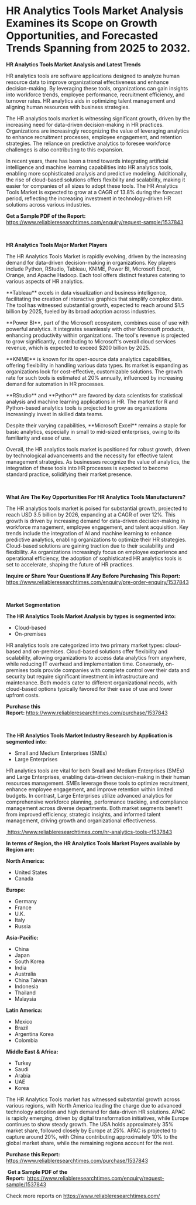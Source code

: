 <p><h1>HR Analytics Tools Market Analysis Examines its Scope on Growth Opportunities, and Forecasted Trends Spanning from 2025 to 2032.</h1></p><p><strong>HR Analytics Tools Market Analysis and Latest Trends</strong></p>
<p><p>HR analytics tools are software applications designed to analyze human resource data to improve organizational effectiveness and enhance decision-making. By leveraging these tools, organizations can gain insights into workforce trends, employee performance, recruitment efficiency, and turnover rates. HR analytics aids in optimizing talent management and aligning human resources with business strategies.</p><p>The HR analytics tools market is witnessing significant growth, driven by the increasing need for data-driven decision-making in HR practices. Organizations are increasingly recognizing the value of leveraging analytics to enhance recruitment processes, employee engagement, and retention strategies. The reliance on predictive analytics to foresee workforce challenges is also contributing to this expansion.</p><p>In recent years, there has been a trend towards integrating artificial intelligence and machine learning capabilities into HR analytics tools, enabling more sophisticated analysis and predictive modeling. Additionally, the rise of cloud-based solutions offers flexibility and scalability, making it easier for companies of all sizes to adopt these tools. The HR Analytics Tools Market is expected to grow at a CAGR of 13.8% during the forecast period, reflecting the increasing investment in technology-driven HR solutions across various industries.</p></p>
<p><strong>Get a Sample PDF of the Report:&nbsp;</strong> <a href="https://www.reliableresearchtimes.com/enquiry/request-sample/1537843?utm_campaign=2326&utm_medium=2&utm_source=Github&utm_content=ia&utm_term=10032025&utm_id=hr-analytics-tools">https://www.reliableresearchtimes.com/enquiry/request-sample/1537843</a></p>
<p>&nbsp;</p>
<p><strong>HR Analytics Tools Major Market Players</strong></p>
<p><p>The HR Analytics Tools Market is rapidly evolving, driven by the increasing demand for data-driven decision-making in organizations. Key players include Python, RStudio, Tableau, KNIME, Power BI, Microsoft Excel, Orange, and Apache Hadoop. Each tool offers distinct features catering to various aspects of HR analytics.</p><p>**Tableau** excels in data visualization and business intelligence, facilitating the creation of interactive graphics that simplify complex data. The tool has witnessed substantial growth, expected to reach around $1.5 billion by 2025, fueled by its broad adoption across industries.</p><p>**Power BI**, part of the Microsoft ecosystem, combines ease of use with powerful analytics. It integrates seamlessly with other Microsoft products, enhancing productivity within organizations. The tool's revenue is projected to grow significantly, contributing to Microsoft's overall cloud services revenue, which is expected to exceed $200 billion by 2025.</p><p>**KNIME** is known for its open-source data analytics capabilities, offering flexibility in handling various data types. Its market is expanding as organizations look for cost-effective, customizable solutions. The growth rate for such tools is estimated at 20% annually, influenced by increasing demand for automation in HR processes.</p><p>**RStudio** and **Python** are favored by data scientists for statistical analysis and machine learning applications in HR. The market for R and Python-based analytics tools is projected to grow as organizations increasingly invest in skilled data teams.</p><p>Despite their varying capabilities, **Microsoft Excel** remains a staple for basic analytics, especially in small to mid-sized enterprises, owing to its familiarity and ease of use.</p><p>Overall, the HR analytics tools market is positioned for robust growth, driven by technological advancements and the necessity for effective talent management strategies. As businesses recognize the value of analytics, the integration of these tools into HR processes is expected to become standard practice, solidifying their market presence.</p></p>
<p>&nbsp;</p>
<p><strong>What Are The Key Opportunities For HR Analytics Tools Manufacturers?</strong></p>
<p><p>The HR analytics tools market is poised for substantial growth, projected to reach USD 3.5 billion by 2026, expanding at a CAGR of over 12%. This growth is driven by increasing demand for data-driven decision-making in workforce management, employee engagement, and talent acquisition. Key trends include the integration of AI and machine learning to enhance predictive analytics, enabling organizations to optimize their HR strategies. Cloud-based solutions are gaining traction due to their scalability and flexibility. As organizations increasingly focus on employee experience and operational efficiency, the adoption of sophisticated HR analytics tools is set to accelerate, shaping the future of HR practices.</p></p>
<p><strong>Inquire or Share Your Questions If Any Before Purchasing This Report:</strong> <a href="https://www.reliableresearchtimes.com/enquiry/pre-order-enquiry/1537843?utm_campaign=2326&utm_medium=2&utm_source=Github&utm_content=ia&utm_term=10032025&utm_id=hr-analytics-tools">https://www.reliableresearchtimes.com/enquiry/pre-order-enquiry/1537843</a></p>
<p>&nbsp;</p>
<p><strong>Market Segmentation</strong></p>
<p><strong>The HR Analytics Tools Market Analysis by types is segmented into:</strong></p>
<p><ul><li>Cloud-based</li><li>On-premises</li></ul></p>
<p><p>HR analytics tools are categorized into two primary market types: cloud-based and on-premises. Cloud-based solutions offer flexibility and scalability, allowing organizations to access data analytics from anywhere, while reducing IT overhead and implementation time. Conversely, on-premises tools provide companies with complete control over their data and security but require significant investment in infrastructure and maintenance. Both models cater to different organizational needs, with cloud-based options typically favored for their ease of use and lower upfront costs.</p></p>
<p><strong>Purchase this Report:&nbsp;</strong><a href="https://www.reliableresearchtimes.com/purchase/1537843?utm_campaign=2326&utm_medium=2&utm_source=Github&utm_content=ia&utm_term=10032025&utm_id=hr-analytics-tools">https://www.reliableresearchtimes.com/purchase/1537843</a></p>
<p>&nbsp;</p>
<p><strong>The HR Analytics Tools Market Industry Research by Application is segmented into:</strong></p>
<p><ul><li>Small and Medium Enterprises (SMEs)</li><li>Large Enterprises</li></ul></p>
<p><p>HR analytics tools are vital for both Small and Medium Enterprises (SMEs) and Large Enterprises, enabling data-driven decision-making in their human resources management. SMEs leverage these tools to optimize recruitment, enhance employee engagement, and improve retention within limited budgets. In contrast, Large Enterprises utilize advanced analytics for comprehensive workforce planning, performance tracking, and compliance management across diverse departments. Both market segments benefit from improved efficiency, strategic insights, and informed talent management, driving growth and organizational effectiveness.</p></p>
<p><a href="https://www.reliableresearchtimes.com/hr-analytics-tools-r1537843?utm_campaign=2326&utm_medium=2&utm_source=Github&utm_content=ia&utm_term=10032025&utm_id=hr-analytics-tools">&nbsp;https://www.reliableresearchtimes.com/hr-analytics-tools-r1537843</a></p>
<p><strong>In terms of Region, the HR Analytics Tools Market Players available by Region are:</strong></p>
<p>
    <p> <strong> North America: </strong>
        <ul>
            <li>United States</li>
            <li>Canada</li>
        </ul>
        </p> 
    <p> <strong> Europe: </strong>
        <ul>
            <li>Germany</li>
            <li>France</li>
            <li>U.K.</li>
            <li>Italy</li>
            <li>Russia</li>
        </ul>
        </p> 
    <p> <strong> Asia-Pacific: </strong>
        <ul>
            <li>China</li>
            <li>Japan</li>
            <li>South Korea</li>
            <li>India</li>
            <li>Australia</li>
            <li>China Taiwan</li>
            <li>Indonesia</li>
            <li>Thailand</li>
            <li>Malaysia</li>
        </ul>
        </p> 
    <p> <strong> Latin America: </strong>
        <ul>
            <li>Mexico</li>
            <li>Brazil</li>
            <li>Argentina Korea</li>
            <li>Colombia</li>
        </ul>
        </p> 
    <p> <strong> Middle East & Africa: </strong>
        <ul>
            <li>Turkey</li>
            <li>Saudi</li>
            <li>Arabia</li>
            <li>UAE</li>
            <li>Korea</li>
        </ul>
    </p>
    </p>
<p><p>The HR Analytics Tools market has witnessed substantial growth across various regions, with North America leading the charge due to advanced technology adoption and high demand for data-driven HR solutions. APAC is rapidly emerging, driven by digital transformation initiatives, while Europe continues to show steady growth. The USA holds approximately 35% market share, followed closely by Europe at 25%. APAC is projected to capture around 20%, with China contributing approximately 10% to the global market share, while the remaining regions account for the rest.</p></p>
<p><strong>Purchase this Report: </strong><a href="https://www.reliableresearchtimes.com/purchase/1537843?utm_campaign=2326&utm_medium=2&utm_source=Github&utm_content=ia&utm_term=10032025&utm_id=hr-analytics-tools">https://www.reliableresearchtimes.com/purchase/1537843</a></p>
<p>&nbsp;<strong>Get a Sample PDF of the Report:&nbsp;&nbsp;</strong><a href="https://www.reliableresearchtimes.com/enquiry/request-sample/1537843?utm_campaign=2326&utm_medium=2&utm_source=Github&utm_content=ia&utm_term=10032025&utm_id=hr-analytics-tools">https://www.reliableresearchtimes.com/enquiry/request-sample/1537843</a></p>
<p><strong></strong></p>
<p>Check more reports on <a href="https://www.reliableresearchtimes.com/?utm_campaign=2326&utm_medium=2&utm_source=Github&utm_content=ia&utm_term=10032025&utm_id=hr-analytics-tools">https://www.reliableresearchtimes.com/</a></p>